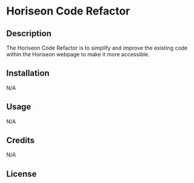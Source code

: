 # Horiseon Code Refactor

## Description

The Horiseon Code Refactor is to simplify and improve the existing code within the Horiseon webpage to make it more accessible.

## Installation

N/A

## Usage

N/A

## Credits

N/A

## License

